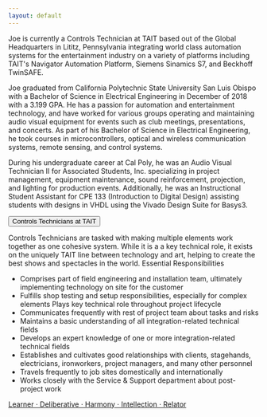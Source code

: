 ```yaml
---
layout: default
---
```


Joe is currently a Controls Technician at TAIT based out of the Global Headquarters in Lititz, Pennsylvania integrating world class automation systems for the entertainment industry on a variety of platforms including TAIT's Navigator Automation Platform, Siemens Sinamics S7, and Beckhoff TwinSAFE.

Joe graduated from California Polytechnic State University San Luis Obispo with a Bachelor of Science in Electrical Engineering in December of 2018 with a 3.199 GPA. He has a passion for automation and entertainment technology, and have worked for various groups operating and maintaining audio visual equipment for events such as club meetings, presentations, and concerts. As part of his Bachelor of Science in Electrical Engineering, he took courses in microcontrollers, optical and wireless communication systems, remote sensing, and control systems.

During his undergraduate career at Cal Poly, he was an Audio Visual Technician II for Associated Students, Inc. specializing in project management, equipment maintenance, sound reinforcement, projection, and lighting for production events. Additionally, he was an Instructional Student Assistant for CPE 133 (Introduction to Digital Design) assisting students with designs in VHDL using the Vivado Design Suite for Basys3.


<button type="button" class="collapsible"> Controls Technicians at TAIT </button>
  <div class="collapsible_content">
    Controls Technicians are tasked with making multiple elements work together as one cohesive system. While it is a a key technical role, it exists on the uniquely TAIT line between technology and art, helping to create the best shows and spectacles in the world.
Essential Responsibilities

*   Comprises part of field engineering and installation team, ultimately implementing technology on site for the customer
*   Fulfills shop testing and setup responsibilities, especially for complex elements Plays key technical role throughout project lifecycle
*   Communicates frequently with rest of project team about tasks and risks
*   Maintains a basic understanding of all integration-related technical fields
*   Develops an expert knowledge of one or more integration-related technical fields
*   Establishes and cultivates good relationships with clients, stagehands, electricians, ironworkers, project managers, and many other personnel
*   Travels frequently to job sites domestically and internationally
*   Works closely with the Service & Support department about post-project work 
  </div>



[Learner ⋅ Deliberative ⋅ Harmony ⋅ Intellection ⋅ Relator](./strengths_quest)